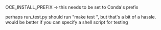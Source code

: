 OCE_INSTALL_PREFIX -> this needs to be set to Conda's prefix

perhaps run_test.py should run "make test
", but that's a bit of a hassle. would be better if you can specify a shell script for testing